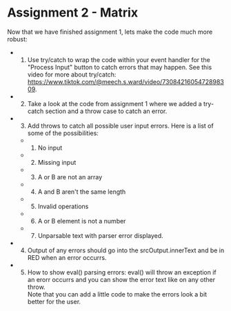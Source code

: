 # Assignment 2 - Matrix

Now that we have finished assignment 1, lets make the code much more robust:

- 1. Use try/catch to wrap the code within your event handler for the "Process Input" button
to catch errors that may happen.  See this video for more about try/catch: 
https://www.tiktok.com/@meech.s.ward/video/7308421605472898309.

- 2. Take a look at the code from assignment 1 where we added a try-catch section
and a throw case to catch an error.

- 3. Add throws to catch all possible user input errors.  Here is a list of some of the possibilities:
  - 1. No input
  - 2. Missing input
  - 3. A or B are not an array
  - 4. A and B aren't the same length
  - 5. Invalid operations
  - 6. A or B element is not a number
  - 7. Unparsable text with parser error displayed.

- 4. Output of any errors should go into the srcOutput.innerText and be in RED when an error occurrs.

- 5. How to show eval() parsing errors: eval() will throw an exception if an erorr occurrs and you can show the error text like on any other throw.  
Note that you can add a little code to make the errors look a bit better for
the user.